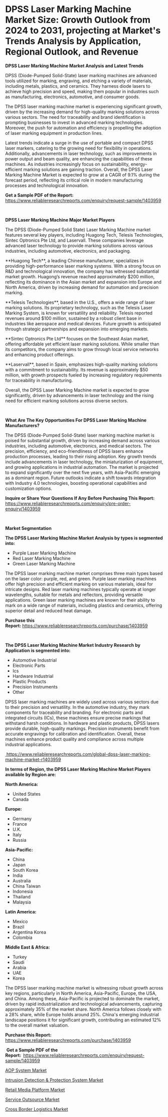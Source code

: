 <p><h1>DPSS Laser Marking Machine Market Size: Growth Outlook from 2024 to 2031, projecting at Market's Trends Analysis by Application, Regional Outlook, and Revenue</h1></p><p><strong>DPSS Laser Marking Machine Market Analysis and Latest Trends</strong></p>
<p><p>DPSS (Diode-Pumped Solid-State) laser marking machines are advanced tools utilized for marking, engraving, and etching a variety of materials, including metals, plastics, and ceramics. They harness diode lasers to achieve high precision and speed, making them popular in industries such as manufacturing, electronics, automotive, and consumer goods.</p><p>The DPSS laser marking machine market is experiencing significant growth, driven by the increasing demand for high-quality marking solutions across various sectors. The need for traceability and brand identification is prompting businesses to invest in advanced marking technologies. Moreover, the push for automation and efficiency is propelling the adoption of laser marking equipment in production lines.</p><p>Latest trends indicate a surge in the use of portable and compact DPSS laser markers, catering to the growing need for flexibility in operations. Additionally, advancements in laser technology, such as improvements in power output and beam quality, are enhancing the capabilities of these machines. As industries increasingly focus on sustainability, energy-efficient marking solutions are gaining traction. Overall, the DPSS Laser Marking Machine Market is expected to grow at a CAGR of 9.1% during the forecast period, reflecting its critical role in modern manufacturing processes and technological innovation.</p></p>
<p><strong>Get a Sample PDF of the Report:&nbsp;</strong> <a href="https://www.reliableresearchreports.com/enquiry/request-sample/1403959?utm_campaign=1741&utm_medium=2&utm_source=Github&utm_content=ia&utm_term=23102024&utm_id=dpss-laser-marking-machine">https://www.reliableresearchreports.com/enquiry/request-sample/1403959</a></p>
<p>&nbsp;</p>
<p><strong>DPSS Laser Marking Machine Major Market Players</strong></p>
<p><p>The DPSS (Diode-Pumped Solid State) Laser Marking Machine market features several key players, including Huagong Tech, Telesis Technologies, Sintec Optronics Pte Ltd, and Laservall. These companies leverage advanced laser technology to provide marking solutions across various industries, including automotive, electronics, and packaging.</p><p>**Huagong Tech**, a leading Chinese manufacturer, specializes in providing high-performance laser marking systems. With a strong focus on R&D and technological innovation, the company has witnessed substantial market growth. Huagong’s revenue reached approximately $200 million, reflecting its dominance in the Asian market and expansion into Europe and North America, driven by increasing demand for automation and precision marking.</p><p>**Telesis Technologies**, based in the U.S., offers a wide range of laser marking solutions. Its proprietary technology, such as the Telesis Laser Marking System, is known for versatility and reliability. Telesis reported revenues around $100 million, sustained by a robust client base in industries like aerospace and medical devices. Future growth is anticipated through strategic partnerships and expansion into emerging markets.</p><p>**Sintec Optronics Pte Ltd** focuses on the Southeast Asian market, offering affordable yet efficient laser marking solutions. While smaller than its competitors, the company aims to grow through local service networks and enhancing product offerings. </p><p>**Laservall**, based in Spain, emphasizes high-quality marking solutions with a commitment to sustainability. Its revenue is approximately $50 million, with growth prospects fueled by increasing regulatory requirements for traceability in manufacturing.</p><p>Overall, the DPSS Laser Marking Machine market is expected to grow significantly, driven by advancements in laser technology and the rising need for efficient marking solutions across diverse sectors.</p></p>
<p>&nbsp;</p>
<p><strong>What Are The Key Opportunities For DPSS Laser Marking Machine Manufacturers?</strong></p>
<p><p>The DPSS (Diode-Pumped Solid-State) laser marking machine market is poised for substantial growth, driven by increasing demand across various industries, including automotive, electronics, and medical sectors. The precision, efficiency, and eco-friendliness of DPSS lasers enhance production processes, leading to their rising adoption. Key growth trends include advancements in laser technology, the miniaturization of equipment, and growing applications in industrial automation. The market is projected to expand significantly over the next five years, with Asia-Pacific emerging as a dominant region. Future outlooks indicate a shift towards integration with Industry 4.0 technologies, boosting operational capabilities and customization options.</p></p>
<p><strong>Inquire or Share Your Questions If Any Before Purchasing This Report:</strong> <a href="https://www.reliableresearchreports.com/enquiry/pre-order-enquiry/1403959?utm_campaign=1741&utm_medium=2&utm_source=Github&utm_content=ia&utm_term=23102024&utm_id=dpss-laser-marking-machine">https://www.reliableresearchreports.com/enquiry/pre-order-enquiry/1403959</a></p>
<p>&nbsp;</p>
<p><strong>Market Segmentation</strong></p>
<p><strong>The DPSS Laser Marking Machine Market Analysis by types is segmented into:</strong></p>
<p><ul><li>Purple Laser Marking Machine</li><li>Red Laser Marking Machine</li><li>Green Laser Marking Machine</li></ul></p>
<p><p>The DPSS laser marking machine market comprises three main types based on the laser color: purple, red, and green. Purple laser marking machines offer high precision and efficient marking on various materials, ideal for intricate designs. Red laser marking machines typically operate at longer wavelengths, suitable for metals and reflectors, providing versatile applications. Green laser marking machines are known for their ability to mark on a wide range of materials, including plastics and ceramics, offering superior detail and reduced heat damage.</p></p>
<p><strong>Purchase this Report:&nbsp;</strong><a href="https://www.reliableresearchreports.com/purchase/1403959?utm_campaign=1741&utm_medium=2&utm_source=Github&utm_content=ia&utm_term=23102024&utm_id=dpss-laser-marking-machine">https://www.reliableresearchreports.com/purchase/1403959</a></p>
<p>&nbsp;</p>
<p><strong>The DPSS Laser Marking Machine Market Industry Research by Application is segmented into:</strong></p>
<p><ul><li>Automotive Industrial</li><li>Electronic Parts</li><li>Ics</li><li>Hardware Industrial</li><li>Plastic Products</li><li>Precision Instruments</li><li>Other</li></ul></p>
<p><p>DPSS laser marking machines are widely used across various sectors due to their precision and versatility. In the automotive industry, they mark components for traceability and branding. For electronic parts and integrated circuits (ICs), these machines ensure precise markings that withstand harsh conditions. In hardware and plastic products, DPSS lasers provide durable, high-quality markings. Precision instruments benefit from accurate engravings for calibration and identification. Overall, these machines enhance product quality and compliance across multiple industrial applications.</p></p>
<p><a href="https://www.reliableresearchreports.com/global-dpss-laser-marking-machine-market-r1403959?utm_campaign=1741&utm_medium=2&utm_source=Github&utm_content=ia&utm_term=23102024&utm_id=dpss-laser-marking-machine">&nbsp;https://www.reliableresearchreports.com/global-dpss-laser-marking-machine-market-r1403959</a></p>
<p><strong>In terms of Region, the DPSS Laser Marking Machine Market Players available by Region are:</strong></p>
<p>
    <p> <strong> North America: </strong>
        <ul>
            <li>United States</li>
            <li>Canada</li>
        </ul>
        </p> 
    <p> <strong> Europe: </strong>
        <ul>
            <li>Germany</li>
            <li>France</li>
            <li>U.K.</li>
            <li>Italy</li>
            <li>Russia</li>
        </ul>
        </p> 
    <p> <strong> Asia-Pacific: </strong>
        <ul>
            <li>China</li>
            <li>Japan</li>
            <li>South Korea</li>
            <li>India</li>
            <li>Australia</li>
            <li>China Taiwan</li>
            <li>Indonesia</li>
            <li>Thailand</li>
            <li>Malaysia</li>
        </ul>
        </p> 
    <p> <strong> Latin America: </strong>
        <ul>
            <li>Mexico</li>
            <li>Brazil</li>
            <li>Argentina Korea</li>
            <li>Colombia</li>
        </ul>
        </p> 
    <p> <strong> Middle East & Africa: </strong>
        <ul>
            <li>Turkey</li>
            <li>Saudi</li>
            <li>Arabia</li>
            <li>UAE</li>
            <li>Korea</li>
        </ul>
    </p>
    </p>
<p><p>The DPSS laser marking machine market is witnessing robust growth across key regions, particularly in North America, Asia-Pacific, Europe, the USA, and China. Among these, Asia-Pacific is projected to dominate the market, driven by rapid industrialization and technological advancements, capturing approximately 35% of the market share. North America follows closely with a 28% share, while Europe holds around 25%. China's emerging industrial landscape positions it for significant growth, contributing an estimated 12% to the overall market valuation.</p></p>
<p><strong>Purchase this Report: </strong><a href="https://www.reliableresearchreports.com/purchase/1403959?utm_campaign=1741&utm_medium=2&utm_source=Github&utm_content=ia&utm_term=23102024&utm_id=dpss-laser-marking-machine">https://www.reliableresearchreports.com/purchase/1403959</a></p>
<p>&nbsp;<strong>Get a Sample PDF of the Report:&nbsp;&nbsp;</strong><a href="https://www.reliableresearchreports.com/enquiry/request-sample/1403959?utm_campaign=1741&utm_medium=2&utm_source=Github&utm_content=ia&utm_term=23102024&utm_id=dpss-laser-marking-machine">https://www.reliableresearchreports.com/enquiry/request-sample/1403959</a></p>
<p><strong></strong></p>
<p><p><a href="https://www.linkedin.com/pulse/global-aop-system-market-exploring-share-trends-future-growth-368uc?utm_campaign=1741&utm_medium=2&utm_source=Github&utm_content=ia&utm_term=23102024&utm_id=dpss-laser-marking-machine">AOP System Market</a></p><p><a href="https://www.linkedin.com/pulse/intrusion-detection-protection-system-market2024-2031-industry-zidhc?utm_campaign=1741&utm_medium=2&utm_source=Github&utm_content=ia&utm_term=23102024&utm_id=dpss-laser-marking-machine">Intrusion Detection & Protection System Market</a></p><p><a href="https://www.linkedin.com/pulse/emerging-opportunities-challenges-global-retail-media-platform-llm6c?utm_campaign=1741&utm_medium=2&utm_source=Github&utm_content=ia&utm_term=23102024&utm_id=dpss-laser-marking-machine">Retail Media Platform Market</a></p><p><a href="https://www.linkedin.com/pulse/service-outsource-market-industry-landscape-growth-trajectories-cttrc?utm_campaign=1741&utm_medium=2&utm_source=Github&utm_content=ia&utm_term=23102024&utm_id=dpss-laser-marking-machine">Service Outsource Market</a></p><p><a href="https://www.linkedin.com/pulse/global-cross-border-logistics-industry-analysis-share-growth-trends-vrkmc?utm_campaign=1741&utm_medium=2&utm_source=Github&utm_content=ia&utm_term=23102024&utm_id=dpss-laser-marking-machine">Cross Border Logistics Market</a></p></p>